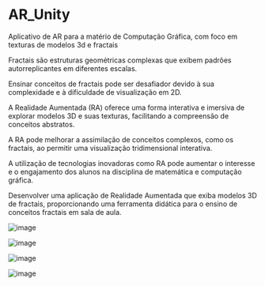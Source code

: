 # AR_Unity
Aplicativo de AR para a matério de Computação Gráfica, com foco em texturas de modelos 3d e fractais

Fractais são estruturas geométricas complexas que exibem padrões autorreplicantes em diferentes escalas.

Ensinar conceitos de fractais pode ser desafiador devido à sua complexidade e à dificuldade de visualização em 2D.

A Realidade Aumentada (RA) oferece uma forma interativa e imersiva de explorar modelos 3D e suas texturas, facilitando a compreensão de conceitos abstratos.

A RA pode melhorar a assimilação de conceitos complexos, como os fractais, ao permitir uma visualização tridimensional interativa.

A utilização de tecnologias inovadoras como RA pode aumentar o interesse e o engajamento dos alunos na disciplina de matemática e computação gráfica.

Desenvolver uma aplicação de Realidade Aumentada que exiba modelos 3D de fractais, proporcionando uma ferramenta didática para o ensino de conceitos fractais em sala de aula.

![image](https://github.com/LeKeu/AR_Unity/assets/101370021/df935aab-80cc-44c9-b48f-1af4ed4dce84)

![image](https://github.com/LeKeu/AR_Unity/assets/101370021/7489b4f6-7323-4a4c-adcf-b2bc45554e6d)

![image](https://github.com/LeKeu/AR_Unity/assets/101370021/66977ee2-d725-406c-92dc-a79d6e081080)

![image](https://github.com/LeKeu/AR_Unity/assets/101370021/022ade0d-12e7-4c87-9ca3-8c0b353567b1)




